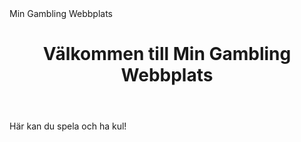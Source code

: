 
<html lang="sv">
<head>
    <meta charset="UTF-8">
    <meta name="viewport" content="width=device-width, initial-scale=1.0">
    Min Gambling Webbplats
    <link rel="stylesheet" href="style.css">
</head>
<body>
    <header>
        <h1>Välkommen till Min Gambling Webbplats</h1>
    </header>
    <main>
        <p>Här kan du spela och ha kul!</p>
    </main>
</body>
</html>
